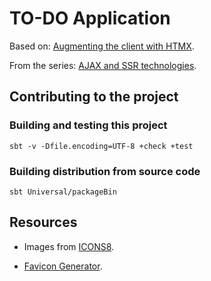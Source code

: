 # TO-DO Application

Based on: [Augmenting the client with HTMX](https://blog.frankel.ch/ajax-ssr/5/).

From the series: [AJAX and SSR technologies](https://blog.frankel.ch/ajax-ssr/).

## Contributing to the project

### Building and testing this project

```shell
sbt -v -Dfile.encoding=UTF-8 +check +test
```
### Building distribution from source code

```shell
sbt Universal/packageBin
```

## Resources

* Images from [ICONS8](https://icons8.com/icons/set/task).

* [Favicon Generator](https://favicon.io/favicon-converter/).
